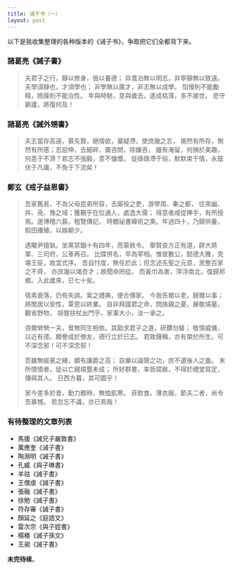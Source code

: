 ```yaml
---
title: 诫子书（一）
layout: post
---
```

以下是我收集整理的各种版本的《诫子书》，争取把它们全都背下来。
<!-- more -->
### 諸葛亮《誡子書》

> 夫君子之行，靜以修身，儉以養德；
> 非澹泊無以明志，非寧靜無以致遠。
> 夫學須靜也，才須學也；
> 非學無以廣才，非志無以成學。
> 慆慢則不能勵精，險躁則不能治性。
> 年與時馳，意與歲去，遂成枯落，多不接世。
> 悲守窮廬，將復何及！

### 諸葛亮《誡外甥書》

> 夫志當存高遠，慕先賢，絕情欲，棄疑滯，使庶幾之志，
> 揭然有所存，惻然有所感；忍屈伸，去細碎，廣咨問，除嫌吝，
> 雖有淹留，何損於美趣，何患于不濟？若志不強毅，意不慷慨，
> 徒碌碌滯于俗，默默束于情，永竄伏于凡庸，不免于下流矣！

### 鄭玄《戒子益恩書》

> 吾家舊貧，不為父母昆弟所容，去廝役之吏，游學周、秦之都，
> 往來幽、并、兗、豫之域；獲覲乎在位通人，處逸大儒；
> 得意者咸從捧手，有所授焉。遂博稽六蓺，粗覽傳記，
> 時覩祕書緯術之奧。年過四十，乃歸供養，假田播殖，以娛朝夕。
>
> 遇閹尹擅埶，坐黨禁錮十有四年，而蒙赦令。
> 舉賢良方正有道，辟大將軍、三司府，公車再召。
> 比牒併名，早為宰相。惟彼數公，懿德大雅，克堪王臣，故宜式序。
> 吾自忖度，無任於此；但念述先聖之元意，思整百家之不齊，
> 亦庶幾以竭吾才；故聞命罔從。
> 而黃巾為害，萍浮南北，復歸邦鄉。入此歲來，已七十矣。
>
> 宿素衰落，仍有失誤。案之禮典，便合傳家。
> 今我告爾以老，歸爾以事；將閒居以安性，覃思以終業。
> 自非拜國君之命，問族親之憂，展敬墳墓，觀省野物，
> 胡嘗扶杖出門乎。家事大小，汝一承之。
>
> 咨爾煢煢一夫，曾無同生相依。其勖求君子之道，研鑽勿替；
> 敬慎威儀，以近有德。顯譽成於僚友，德行立於已志。
> 若致聲稱，亦有榮於所生。可不深念邪！可不深念邪！
>
> 吾雖無紱冕之緒，頗有讓爵之高；
> 自樂以論贊之功，庶不遺後人之羞。
> 末所憤憤者，徒以亡親墳壟未成；
> 所好群書，率皆腐敝，不得於禮堂寫定，傳與其人。
> 日西方暮，其可圖乎！
>
> 家今差多於昔，勤力務時，無恤飢寒。
> 菲飲食，薄衣服，節夫二者，尚令吾寡憾。
> 若忽忘不識，亦已焉哉！

### 有待整理的文章列表

* 馬援《誡兄子嚴敦書》
* 萬應奎《诫子書》
* 陶淵明《誡子書》
* 孔臧《與子琳書》
* 羊祜《誡子書》
* 王僧虔《誡子書》
* 張融《誡子書》
* 徐勉《誡子書》
* 符存審《誡子書》
* 顏延之《庭誥文》
* 雷次宗《與子姪書》
* 楊樁《誡子孫文》
* 王昶《誡子書》

**未完待续**。
